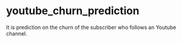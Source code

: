 # youtube_churn_prediction
It is prediction on the churn of the subscriber who follows an Youtube channel.
